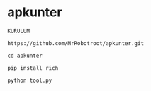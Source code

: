 # apkunter

`KURULUM`

`https://github.com/MrRobotroot/apkunter.git`


`cd apkunter`


`pip install rich`


`python tool.py`
